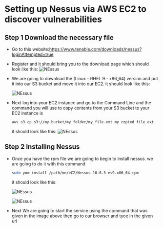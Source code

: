 # Setting up Nessus via AWS EC2 to discover vulnerabilities

## Step 1 Download the necessary file
- Go to this website:https://www.tenable.com/downloads/nessus?loginAttempted=true
- Register and it should bring you to the download page which should look like this:
  ![NEssus ](https://github.com/Jec-Ooro/AWSCloudJourney/assets/32017967/4f82fc49-5ce9-424d-8698-dad773f3f737)

- We are going to download the (Linux - RHEL 9 - x86_64) version and put it into our S3 bucket and 
  move it into our EC2. it should look like this:

  ![NEssus ](https://github.com/Jec-Ooro/AWSCloudJourney/assets/32017967/f0ae0258-43f2-4604-82e3-779f0b7f4a3c)

- Next log into your EC2 instance and go to the Command Line and the command you will use to copy contents
  from your S3 bucket to your EC2 instance is
  ```sh
  aws s3 cp s3://my_bucket/my_folder/my_file.ext my_copied_file.ext
  ```
  it should look like this:
![NEssus ](https://github.com/Jec-Ooro/AWSCloudJourney/assets/32017967/dfbb130f-4f66-484a-83ef-1340df854eab)

## Step 2 Installing Nessus

- Once you have the rpm file we are going to begin to install nessus. we are going to do it with this command
  ```sh
  sudo yum install /path/on/eC2/Nessus-10.6.3-es9.x86_64.rpm
  ```
  it should look like this:

  ![NEssus ](https://github.com/Jec-Ooro/AWSCloudJourney/assets/32017967/a0cc55fa-1602-418c-8533-c79d14011394)

  ![NEssus ](https://github.com/Jec-Ooro/AWSCloudJourney/assets/32017967/47f39dd7-b8ad-42a5-83b6-d8627b3b3a4f)

- Next We are going to start the service using the command that was given in the image above
  then go to our browser and tyoe in the given url
  

  
  


   
